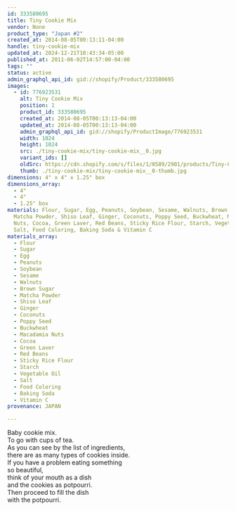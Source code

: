 ```yaml
---
id: 333580695
title: Tiny Cookie Mix
vendor: None
product_type: "Japan #2"
created_at: 2014-08-05T00:13:11-04:00
handle: tiny-cookie-mix
updated_at: 2024-12-21T10:43:34-05:00
published_at: 2011-06-02T14:57:00-04:00
tags: ""
status: active
admin_graphql_api_id: gid://shopify/Product/333580695
images:
  - id: 776923531
    alt: Tiny Cookie Mix
    position: 1
    product_id: 333580695
    created_at: 2014-08-05T00:13:13-04:00
    updated_at: 2014-08-05T00:13:13-04:00
    admin_graphql_api_id: gid://shopify/ProductImage/776923531
    width: 1024
    height: 1024
    src: ./tiny-cookie-mix/tiny-cookie-mix__0.jpg
    variant_ids: []
    oldSrc: https://cdn.shopify.com/s/files/1/0589/2901/products/Tiny-Cookie-Mix-_-Fukiyosei.jpeg?v=1407211993
    thumb: ./tiny-cookie-mix/tiny-cookie-mix__0-thumb.jpg
dimensions: 4" x 4" x 1.25" box
dimensions_array:
  - 4"
  - 4"
  - 1.25" box
materials: Flour, Sugar, Egg, Peanuts, Soybean, Sesame, Walnuts, Brown Sugar,
  Matcha Powder, Shiso Leaf, Ginger, Coconuts, Poppy Seed, Buckwheat, Macadamia
  Nuts, Cocoa, Green Laver, Red Beans, Sticky Rice Flour, Starch, Vegetable Oil,
  Salt, Food Coloring, Baking Soda & Vitamin C
materials_array:
  - Flour
  - Sugar
  - Egg
  - Peanuts
  - Soybean
  - Sesame
  - Walnuts
  - Brown Sugar
  - Matcha Powder
  - Shiso Leaf
  - Ginger
  - Coconuts
  - Poppy Seed
  - Buckwheat
  - Macadamia Nuts
  - Cocoa
  - Green Laver
  - Red Beans
  - Sticky Rice Flour
  - Starch
  - Vegetable Oil
  - Salt
  - Food Coloring
  - Baking Soda
  - Vitamin C
provenance: JAPAN

---
```


Baby cookie mix.  
To go with cups of tea.  
As you can see by the list of ingredients,  
there are as many types of cookies inside.  
If you have a problem eating something  
so beautiful,  
think of your mouth as a dish  
and the cookies as potpourri.  
Then proceed to fill the dish  
with the potpourri.